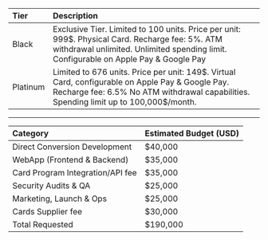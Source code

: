 | Tier     | Description                                                                                                                                                                               |
|:---------|:------------------------------------------------------------------------------------------------------------------------------------------------------------------------------------------|
| Black    | Exclusive Tier. Limited to 100 units. Price per unit: 999$. Physical Card. Recharge fee: 5%. ATM withdrawal unlimited. Unlimited spending limit. Configurable on Apple Pay & Google Pay   |
| Platinum | Limited to 676 units. Price per unit: 149$. Virtual Card, configurable on Apple Pay & Google Pay. Recharge fee: 6.5% No ATM withdrawal capabilities. Spending limit up to 100,000$/month. |

---

| Category                         | Estimated Budget (USD)   |
|:---------------------------------|:-------------------------|
| Direct Conversion Development    | $40,000                  |
| WebApp (Frontend & Backend)      | $35,000                  |
| Card Program Integration/API fee | $35,000                  |
| Security Audits & QA             | $25,000                  |
| Marketing, Launch & Ops          | $25,000                  |
| Cards Supplier fee               | $30,000                  |
| Total Requested                  | $190,000                 |